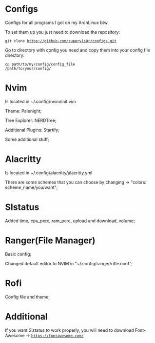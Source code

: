 # Configs
Configs for all programs I got on my ArchLinux btw

To set them up you just need to download the repository:

<code>git clone https://github.com/superv1s0r/configs.git</code>


Go to directory with config you need and copy them into your config file directory:

<code>cp path/to/my/config/config_file /path/to/your/config/</code>


# Nvim
Is located in ~/.config/nvim/init.vim

Theme: Palenight;

Tree Explorer: NERDTree;

Additional Plugins: Startify;

Some additional stuff;


# Alacritty
Is located in ~/.config/alacritty/alacritty.yml

There are some schemes that you can choose by changing -> "colors: scheme_name/you/want";

# Slstatus

Added time, cpu_perc, ram_perc, upload and download, volume; 

# Ranger(File Manager)

Basic config;

Changed default editor to NVIM in "~/.config/ranger/rifle.conf";

# Rofi

Config file and theme;

# Additional

If you want Slstatus to work properly, you will need to download Font-Awesome -> <code>https://fontawesome.com/</code>

